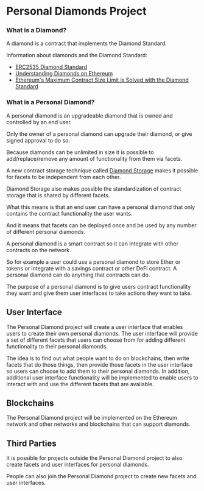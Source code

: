 # Personal Diamonds Project

### What is a Diamond?

A diamond is a contract that implements the Diamond Standard.

Information about diamonds and the Diamond Standard:

* [ERC2535 Diamond Standard](https://github.com/ethereum/EIPs/issues/2535)
* [Understanding Diamonds on Ethereum](https://dev.to/mudgen/understanding-diamonds-on-ethereum-1fb)
* [Ethereum's Maximum Contract Size Limit is Solved with the Diamond Standard](https://dev.to/mudgen/ethereum-s-maximum-contract-size-limit-is-solved-with-the-diamond-standard-2189)

### What is a Personal Diamond?

A personal diamond is an upgradeable diamond that is owned and controlled by an end user. 

Only the owner of a personal diamond can upgrade their diamond, or give signed approval to do so.

Because diamonds can be unlimited in size it is possible to add/replace/remove any amount of functionality from them via facets.

A new contract storage technique called [Diamond Storage](https://medium.com/1milliondevs/new-storage-layout-for-proxy-contracts-and-diamonds-98d01d0eadb) makes it possible for facets to be independent from each other. 

Diamond Storage also makes possible the standardization of contract storage that is shared by different facets.

What this means is that an end user can have a personal diamond that only contains the contract functionality the user wants.

And it means that facets can be deployed once and be used by any number of different personal diamonds.

A personal diamond is a smart contract so it can integrate with other contracts on the network.

So for example a user could use a personal diamond to store Ether or tokens or integrate with a savings contract or other DeFi contract. A personal diamond can do anything that contracts can do.

The purpose of a personal diamond is to give users contract functionality they want and give them user interfaces to take actions they want to take.

## User Interface

The Personal Diamond project will create a user interface that enables users to create their own personal diamonds. The user interface will provide a set of different facets that users can choose from for adding different functionality to their personal diamonds.

The idea is to find out what people want to do on blockchains, then write facets that do those things, then provide those facets in the user interface so users can choose to add them to their personal diamonds. In addition, additional user interface functionality will be implemented to enable users to interact with and use the different facets that are available.

## Blockchains

The Personal Diamond project will be implemented on the Ethereum network and other networks and blockchains that can support diamonds.

## Third Parties

It is possible for projects outside the Personal Diamond project to also create facets and user interfaces for personal diamonds.

People can also join the Personal Diamond project to create new facets and user interfaces.



